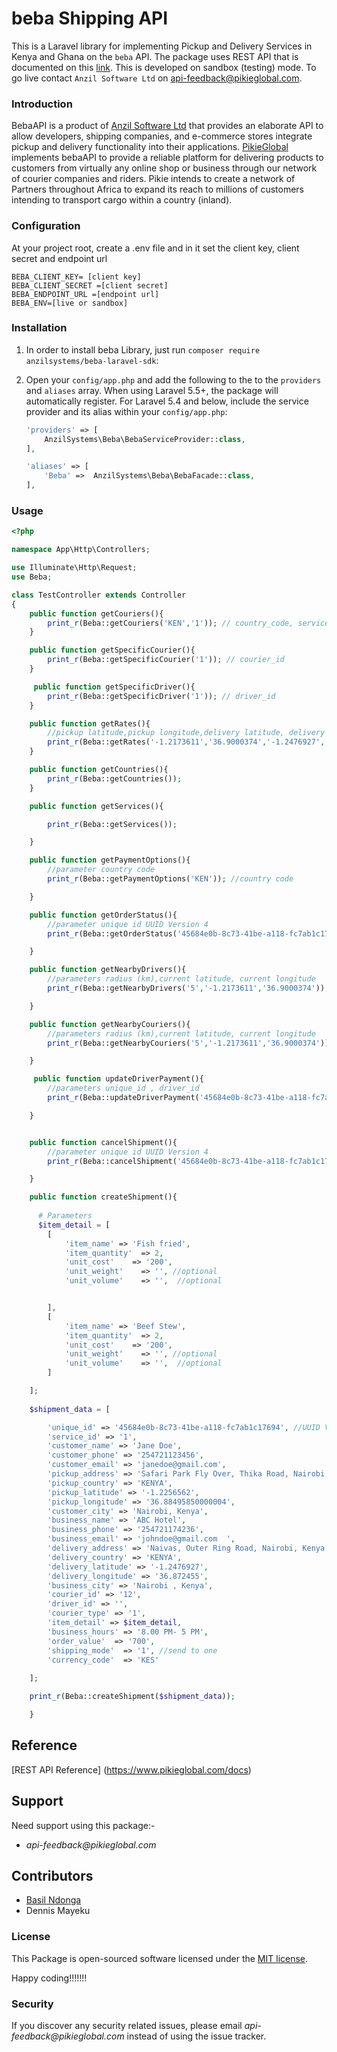 # beba Shipping API

This is a Laravel library for implementing Pickup and Delivery Services in Kenya and Ghana on the `beba` API. The package uses REST API that is documented on this [link](https://www.pikieglobal.com/docs). This is developed on sandbox (testing) mode. To go live contact `Anzil Software Ltd` on <api-feedback@pikieglobal.com>.

### Introduction

BebaAPI is a product of [Anzil Software Ltd](https://www.anzilsystems.com) that provides an elaborate API to allow developers, shipping companies, and e-commerce stores integrate pickup and delivery functionality into their applications. [PikieGlobal](https://www.pikieglobal.com) implements bebaAPI to provide a reliable platform for delivering products to customers from virtually any online shop or business through our network of courier companies and riders. Pikie intends to create a network of Partners throughout Africa to expand its reach to millions of
customers intending to transport cargo within a country (inland).

### Configuration

At your project root, create a .env file and in it set the client key, client secret and endpoint url

`BEBA_CLIENT_KEY= [client key]` <br>
`BEBA_CLIENT_SECRET =[client secret]`<br>
`BEBA_ENDPOINT_URL =[endpoint url]`<br>
`BEBA_ENV=[live or sandbox]`<br>

### Installation

1. In order to install beba Library, just run `composer require anzilsystems/beba-laravel-sdk`:

2. Open your `config/app.php` and add the following to the to the `providers` and `aliases` array. When using Laravel 5.5+, the package will automatically register. For Laravel 5.4 and below, include the service provider and its alias within your `config/app.php`:


    ```php
    'providers' => [
        AnzilSystems\Beba\BebaServiceProvider::class,
    ],

    'aliases' => [
        'Beba' =>  AnzilSystems\Beba\BebaFacade::class,
    ],
    ```

### Usage

```php
<?php

namespace App\Http\Controllers;

use Illuminate\Http\Request;
use Beba;

class TestController extends Controller
{
    public function getCouriers(){
        print_r(Beba::getCouriers('KEN','1')); // country_code, service_category
    }

    public function getSpecificCourier(){
        print_r(Beba::getSpecificCourier('1')); // courier_id
    }

     public function getSpecificDriver(){
        print_r(Beba::getSpecificDriver('1')); // driver_id
    }

    public function getRates(){
        //pickup latitude,pickup longitude,delivery latitude, delivery longitude
        print_r(Beba::getRates('-1.2173611','36.9000374','-1.2476927','36.872455'));
    }

    public function getCountries(){
        print_r(Beba::getCountries());
    }

    public function getServices(){

        print_r(Beba::getServices());

    }

    public function getPaymentOptions(){
        //parameter country code
        print_r(Beba::getPaymentOptions('KEN')); //country code

    }

    public function getOrderStatus(){
        //parameter unique id UUID Version 4
        print_r(Beba::getOrderStatus('45684e0b-8c73-41be-a118-fc7ab1c17694'));

    }

    public function getNearbyDrivers(){
        //parameters radius (km),current latitude, current longitude
        print_r(Beba::getNearbyDrivers('5','-1.2173611','36.9000374'));

    }

    public function getNearbyCouriers(){
        //parameters radius (km),current latitude, current longitude
        print_r(Beba::getNearbyCouriers('5','-1.2173611','36.9000374'));

    }

     public function updateDriverPayment(){
        //parameters unique_id , driver_id
        print_r(Beba::updateDriverPayment('45684e0b-8c73-41be-a118-fc7ab1c17694','6'));

    }


    public function cancelShipment(){
        //parameter unique id UUID Version 4
        print_r(Beba::cancelShipment('45684e0b-8c73-41be-a118-fc7ab1c17694'));

    }

    public function createShipment(){
  
      # Parameters 
      $item_detail = [
        [
            'item_name' => 'Fish fried',
            'item_quantity'  => 2,
            'unit_cost'    => '200',
            'unit_weight'    => '', //optional
            'unit_volume'    => '',  //optional


        ],
        [
            'item_name' => 'Beef Stew',
            'item_quantity'  => 2,
            'unit_cost'    => '200',
            'unit_weight'    => '', //optional
            'unit_volume'    => '',  //optional
        ]

    ];
    
    $shipment_data = [

        'unique_id' => '45684e0b-8c73-41be-a118-fc7ab1c17694', //UUID Version 4
        'service_id' => '1',
        'customer_name' => 'Jane Doe',
        'customer_phone' => '254721123456',
        'customer_email' => 'janedoe@gmail.com',
        'pickup_address' => 'Safari Park Fly Over, Thika Road, Nairobi, Kenya',
        'pickup_country' => 'KENYA',
        'pickup_latitude' => '-1.2256562',
        'pickup_longitude' => '36.88495850000004',
        'customer_city' => 'Nairobi, Kenya',
        'business_name' => 'ABC Hotel',
        'business_phone' => '254721174236',
        'business_email' => 'johndoe@gmail.com	',
        'delivery_address' => 'Naivas, Outer Ring Road, Nairobi, Kenya',
        'delivery_country' => 'KENYA',
        'delivery_latitude' => '-1.2476927',
        'delivery_longitude' => '36.872455',
        'business_city' => 'Nairobi , Kenya',
        'courier_id' => '12',
        'driver_id' => '',
        'courier_type' => '1',
        'item_detail' => $item_detail,
        'business_hours' => '8.00 PM- 5 PM',
        'order_value'  => '700',
        'shipping_mode'  => '1', //send to one 
        'currency_code'  => 'KES'
            
    ];

    print_r(Beba::createShipment($shipment_data));

    }

```
## Reference

   [REST API Reference] (https://www.pikieglobal.com/docs)

## Support

Need support using this package:-

- _api-feedback@pikieglobal.com_ 

## Contributors

- [Basil Ndonga](https://www.linkedin.com/in/basil-ndonga-1a76ba124/)
- Dennis Mayeku

### License

This Package is open-sourced software licensed under the [MIT license](http://opensource.org/licenses/MIT).

Happy coding!!!!!!!

### Security

If you discover any security related issues, please email _api-feedback@pikieglobal.com_ instead of using the issue tracker.

```
